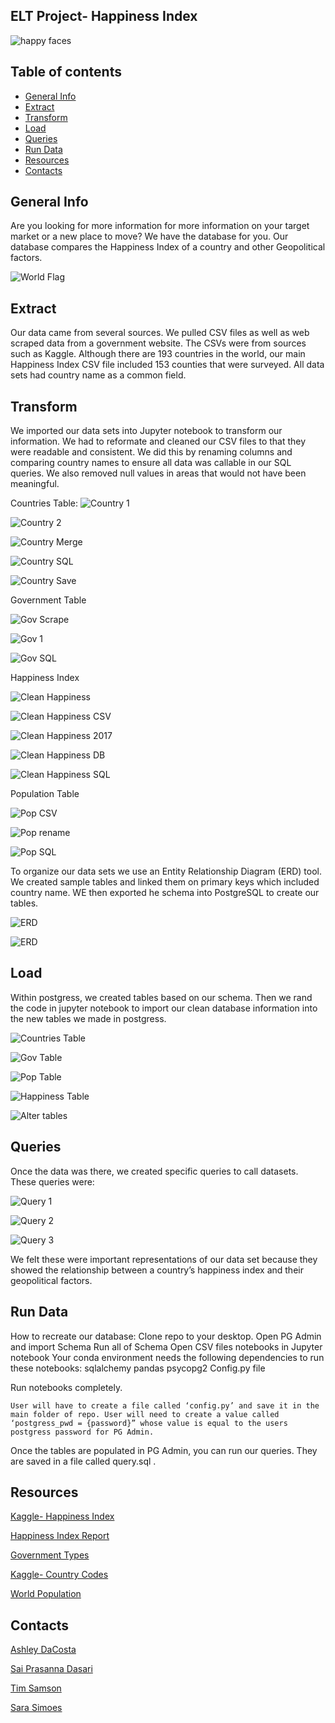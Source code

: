 ## ELT Project- Happiness Index

![happy faces](Images/happy_faces.PNG)

## Table of contents
* [General Info](#general-info)
* [Extract](#extract)
* [Transform](#transform)
* [Load](#load)
* [Queries](#queries)
* [Run Data](#run-data)
* [Resources](#resources)
* [Contacts](#contacts)

## General Info
Are you looking for more information for more information on your target market or a new place to move? We have the database for you. Our database compares the Happiness Index of a country and other Geopolitical factors. 

![World Flag](Images/World_Flag_map.PNG)

## Extract

Our data came from several sources. We pulled CSV files as well as web scraped data from a government website. The CSVs were from sources such as Kaggle. Although there are 193 countries in the world, our main Happiness Index CSV file included 153 counties that were surveyed. All data sets had country name as a common field. 

## Transform
We imported our data sets into Jupyter notebook to transform our information. We had to reformate and cleaned our CSV files to that they were readable and consistent. We did this by renaming columns and comparing country names to ensure all data was callable in our SQL queries. We also removed null values in areas that would not have been meaningful.

Countries Table:
![Country 1](Images/country_jn_1.PNG)

![Country 2](Images/country_jn_2.PNG)

![Country Merge](Images/country_jn_merge.PNG)

![Country SQL](Images/country_sql_jn.PNG)

![Country Save](Images/country_csv_save.PNG)

Government Table 

![Gov Scrape](Images/gov_scrape.PNG)

![Gov 1](Images/gov_jn_1.PNG)

![Gov SQL](Images/gov_sql_jn.PNG)

Happiness Index

![Clean Happiness](Images/clean_csv_jn.PNG)

![Clean Happiness CSV](Images/clean_csv_jn.PNG)

![Clean Happiness 2017](Images/clean_csv_jn2017.PNG)

![Clean Happiness DB](Images/clean_csv_jn_final.PNG)

![Clean Happiness SQL](Images/clean_csv_sql_jn.PNG)

Population Table

![Pop CSV](Images/pop_jn.PNG)

![Pop rename](Images/pop_rename.PNG)

![Pop SQL](Images/pop_sql_jn.PNG)


To organize our data sets we use an Entity Relationship Diagram (ERD) tool. We created sample tables and linked them on primary keys which included country name. WE then exported he schema into PostgreSQL to create our tables. 

![ERD](Images/ERD.png)

![ERD](Images/ERD_code.png)


## Load
Within postgress, we created tables based on our schema. Then we rand the code in jupyter notebook to import our clean database information into the new tables we made in postgress. 

![Countries Table](Images/countries_table.PNG)

![Gov Table](Images/gov_table.PNG)

![Pop Table](Images/pop_table.PNG)

![Happiness Table](Images/happiness_table.PNG)

![Alter tables](Images/alter_table.PNG)

## Queries 
Once the data was there, we created specific queries to call datasets. These queries were:

![Query 1](Images/happy_gov_table.PNG)

![Query 2](Images/all_table.PNG)

![Query 3](Images/united_kingdom_table.PNG)

We felt these were important representations of our data set because they showed the relationship between a country’s happiness index and their geopolitical factors. 

## Run Data
How to recreate our database:
Clone repo to your desktop. 
Open PG Admin and import Schema
Run all of Schema
Open CSV files notebooks in Jupyter notebook 
Your conda environment needs the following dependencies to run these notebooks:	
	sqlalchemy 
	pandas 
	psycopg2
	Config.py file

Run notebooks completely. 

	User will have to create a file called ‘config.py’ and save it in the main folder of repo. User will need to create a value called ‘postgress_pwd = {password}” whose value is equal to the users postgress password for PG Admin.   

Once the tables are populated in PG Admin, you can run our queries. They are saved in a file called query.sql .


## Resources 

[Kaggle- Happiness Index](https://www.kaggle.com/unsdsn/world-happiness)

[Happiness Index Report](https://worldhappiness.report/ed/2019/#read)

[Government Types](https://www.mapsofworld.com/thematic-maps/types-of-governments.html)

[Kaggle- Country Codes](https://www.kaggle.com/statchaitya/country-to-continent)

[World Population](https://worldpopulationreview.com/)


## Contacts

[Ashley DaCosta](https://github.com/aledacosta93)

[Sai Prasanna Dasari](https://github.com/prasanna0913)

[Tim Samson](https://github.com/timsamson)

[Sara Simoes](https://github.com/Ssimoes48)

